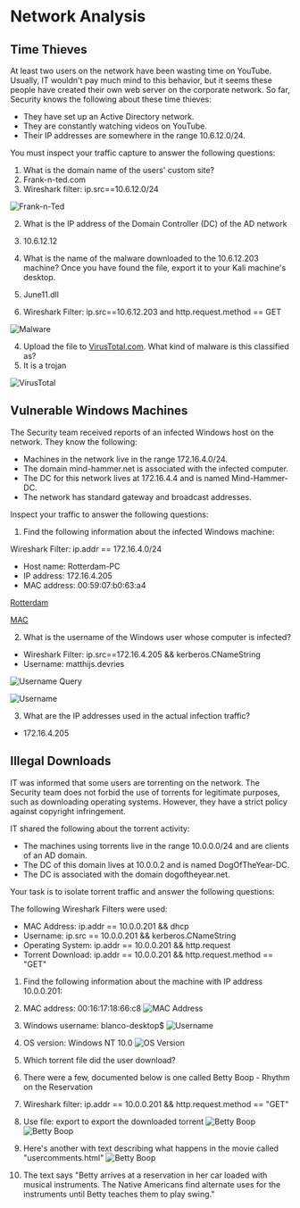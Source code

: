 # Network Analysis

## Time Thieves

At least two users on the network have been wasting time on YouTube. Usually, IT wouldn&#39;t pay much mind to this behavior, but it seems these people have created their own web server on the corporate network. So far, Security knows the following about these time thieves:

- They have set up an Active Directory network.
- They are constantly watching videos on YouTube.
- Their IP addresses are somewhere in the range 10.6.12.0/24.

You must inspect your traffic capture to answer the following questions:

1. What is the domain name of the users&#39; custom site?
  1. Frank-n-ted.com
  2. Wireshark filter: ip.src==10.6.12.0/24

![Frank-n-Ted](Network%20Screenshots/frank-n-ted.com.png)

2. What is the IP address of the Domain Controller (DC) of the AD network
  1. 10.6.12.12

3. What is the name of the malware downloaded to the 10.6.12.203 machine? Once you have found the file, export it to your Kali machine&#39;s desktop.
  1. June11.dll
  2. Wireshark Filter: ip.src==10.6.12.203 and http.request.method == GET

![Malware](Network%20Screenshots/malware.png)

4. Upload the file to [VirusTotal.com](https://www.virustotal.com/gui/). What kind of malware is this classified as?
  1. It is a trojan

![VirusTotal](Network%20Screenshots/virus_total.png)

####


####


####


## Vulnerable Windows Machines

The Security team received reports of an infected Windows host on the network. They know the following:

- Machines in the network live in the range 172.16.4.0/24.
- The domain mind-hammer.net is associated with the infected computer.
- The DC for this network lives at 172.16.4.4 and is named Mind-Hammer-DC.
- The network has standard gateway and broadcast addresses.

Inspect your traffic to answer the following questions:

1. Find the following information about the infected Windows machine:

Wireshark Filter: ip.addr == 172.16.4.0/24

- Host name: Rotterdam-PC
- IP address: 172.16.4.205
- MAC address: 00:59:07:b0:63:a4

[Rotterdam](Network%20Screenshots/Rotterdam_PC.png)

[MAC](Network%20Screenshots/rotterdam_pc_MAC.png)

2. What is the username of the Windows user whose computer is infected?
  - Wireshark Filter: ip.src==172.16.4.205 &amp;&amp; kerberos.CNameString
  - Username: matthijs.devries

![Username Query](Network%20Screenshots/wireshark_query_infected_pc.png)

![Username](Network%20Screenshots/username.png)

3. What are the IP addresses used in the actual infection traffic?
  - 172.16.4.205

## Illegal Downloads

IT was informed that some users are torrenting on the network. The Security team does not forbid the use of torrents for legitimate purposes, such as downloading operating systems. However, they have a strict policy against copyright infringement.

IT shared the following about the torrent activity:

- The machines using torrents live in the range 10.0.0.0/24 and are clients of an AD domain.
- The DC of this domain lives at 10.0.0.2 and is named DogOfTheYear-DC.
- The DC is associated with the domain dogoftheyear.net.

Your task is to isolate torrent traffic and answer the following questions:

The following Wireshark Filters were used:

- MAC Address: ip.addr == 10.0.0.201 &amp;&amp; dhcp
- Username: ip.src == 10.0.0.201 &amp;&amp; kerberos.CNameString
- Operating System: ip.addr == 10.0.0.201 &amp;&amp; http.request
- Torrent Download: ip.addr == 10.0.0.201 &amp;&amp; http.request.method == &quot;GET&quot;

1. Find the following information about the machine with IP address 10.0.0.201:
  1. MAC address: 00:16:17:18:66:c8
   ![MAC Address](Network%20Screenshots/illegal_downloads_MAC_address.png)
  2. Windows username: blanco-desktop$
   ![Username](Network%20Screenshots/illegal_downloads_username.png)
  3. OS version: Windows NT 10.0
   ![OS Version](Network%20Screenshots/illegal_downloads_OS_version.png)

1. Which torrent file did the user download?
  1. There were a few, documented below is one called Betty Boop - Rhythm on the Reservation
  2. Wireshark filter: ip.addr == 10.0.0.201 &amp;&amp; http.request.method == &quot;GET&quot;
  3. Use file: export to export the downloaded torrent
     ![Betty Boop](Network%20Screenshots/illegal_downloads_betty.png)
     ![Betty Boop](Network%20Screenshots/illegal_downloads_betty_boop.png)
  4. Here&#39;s another with text describing what happens in the movie called &quot;usercomments.html&quot;
     ![Betty Boop](Network%20Screenshots/illegal_downloads_user_comments.png)
  5. The text says &quot;Betty arrives at a reservation in her car loaded with musical instruments. The Native Americans find alternate uses for the instruments until Betty teaches them to play swing.&quot;
